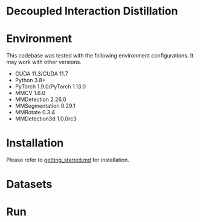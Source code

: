# Decoupled Interaction Distillation

# Environment

This codebase was tested with the following environment configurations. It may work with other versions.

- CUDA 11.3/CUDA 11.7
- Python 3.8+
- PyTorch 1.9.0/PyTorch 1.13.0
- MMCV 1.6.0
- MMDetection 2.26.0
- MMSegmentation 0.29.1
- MMRotate 0.3.4
- MMDetection3d 1.0.0rc3

# Installation
Please refer to [getting_started.md](./getting_started.md) for installation.
# Datasets

# Run
